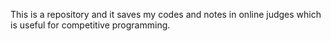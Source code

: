 This is a repository and it saves my codes and notes in online judges which is useful for competitive programming.